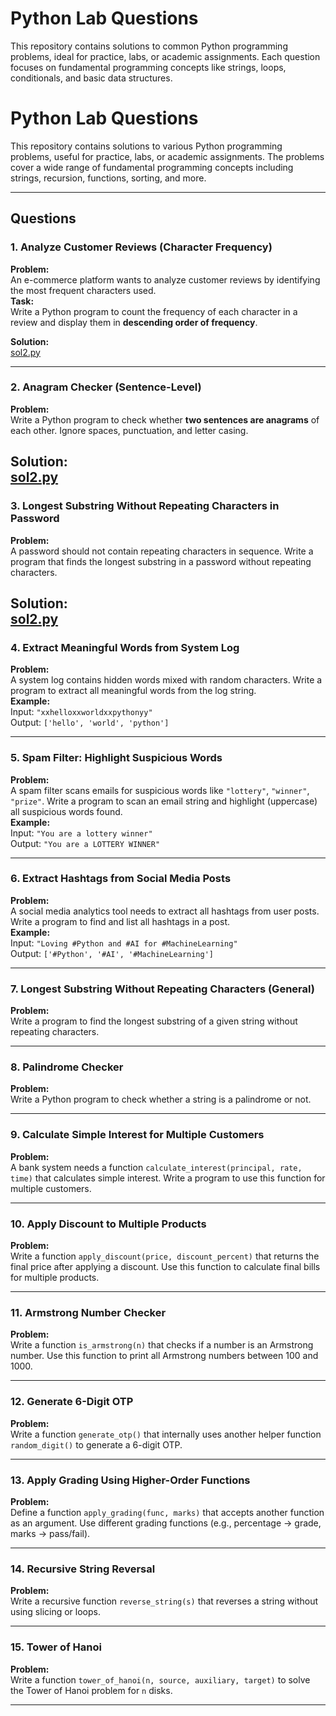 # Python Lab Questions

This repository contains solutions to common Python programming problems, ideal for practice, labs, or academic assignments. Each question focuses on fundamental programming concepts like strings, loops, conditionals, and basic data structures.

# Python Lab Questions

This repository contains solutions to various Python programming problems, useful for practice, labs, or academic assignments. The problems cover a wide range of fundamental programming concepts including strings, recursion, functions, sorting, and more.

---

## Questions

### 1. Analyze Customer Reviews (Character Frequency)

**Problem:**  
An e-commerce platform wants to analyze customer reviews by identifying the most frequent characters used.  
**Task:**  
Write a Python program to count the frequency of each character in a review and display them in **descending order of frequency**.

**Solution:**  
[sol2.py](./Python/Sol1.py)

---

### 2. Anagram Checker (Sentence-Level)

**Problem:**  
Write a Python program to check whether **two sentences are anagrams** of each other. Ignore spaces, punctuation, and letter casing.

**Solution:**  
[sol2.py](./Python/Sol2.py)
---

### 3. Longest Substring Without Repeating Characters in Password

**Problem:**  
A password should not contain repeating characters in sequence. Write a program that finds the longest substring in a password without repeating characters.

**Solution:**  
[sol2.py](./Python/Sol3.py)
---

### 4. Extract Meaningful Words from System Log

**Problem:**  
A system log contains hidden words mixed with random characters. Write a program to extract all meaningful words from the log string.  
**Example:**  
Input: `"xxhelloxxworldxxpythonyy"`  
Output: `['hello', 'world', 'python']`

---

### 5. Spam Filter: Highlight Suspicious Words

**Problem:**  
A spam filter scans emails for suspicious words like `"lottery"`, `"winner"`, `"prize"`. Write a program to scan an email string and highlight (uppercase) all suspicious words found.  
**Example:**  
Input: `"You are a lottery winner"`  
Output: `"You are a LOTTERY WINNER"`

---

### 6. Extract Hashtags from Social Media Posts

**Problem:**  
A social media analytics tool needs to extract all hashtags from user posts. Write a program to find and list all hashtags in a post.  
**Example:**  
Input: `"Loving #Python and #AI for #MachineLearning"`  
Output: `['#Python', '#AI', '#MachineLearning']`

---

### 7. Longest Substring Without Repeating Characters (General)

**Problem:**  
Write a program to find the longest substring of a given string without repeating characters.

---

### 8. Palindrome Checker

**Problem:**  
Write a Python program to check whether a string is a palindrome or not.

---

### 9. Calculate Simple Interest for Multiple Customers

**Problem:**  
A bank system needs a function `calculate_interest(principal, rate, time)` that calculates simple interest. Write a program to use this function for multiple customers.

---

### 10. Apply Discount to Multiple Products

**Problem:**  
Write a function `apply_discount(price, discount_percent)` that returns the final price after applying a discount. Use this function to calculate final bills for multiple products.

---

### 11. Armstrong Number Checker

**Problem:**  
Write a function `is_armstrong(n)` that checks if a number is an Armstrong number. Use this function to print all Armstrong numbers between 100 and 1000.

---

### 12. Generate 6-Digit OTP

**Problem:**  
Write a function `generate_otp()` that internally uses another helper function `random_digit()` to generate a 6-digit OTP.

---

### 13. Apply Grading Using Higher-Order Functions

**Problem:**  
Define a function `apply_grading(func, marks)` that accepts another function as an argument. Use different grading functions (e.g., percentage → grade, marks → pass/fail).

---

### 14. Recursive String Reversal

**Problem:**  
Write a recursive function `reverse_string(s)` that reverses a string without using slicing or loops.

---

### 15. Tower of Hanoi

**Problem:**  
Write a function `tower_of_hanoi(n, source, auxiliary, target)` to solve the Tower of Hanoi problem for `n` disks.

---
